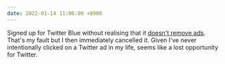 ```yaml
---
date: 2022-01-14 11:06:00 +0900
---
```


Signed up for Twitter Blue without realising that it [doesn't remove ads](https://help.twitter.com/en/using-twitter/twitter-blue#tbadfree). That's my fault but I then immediately cancelled it. Given I've never intentionally clicked on a Twitter ad in my life, seems like a lost opportunity for Twitter.
